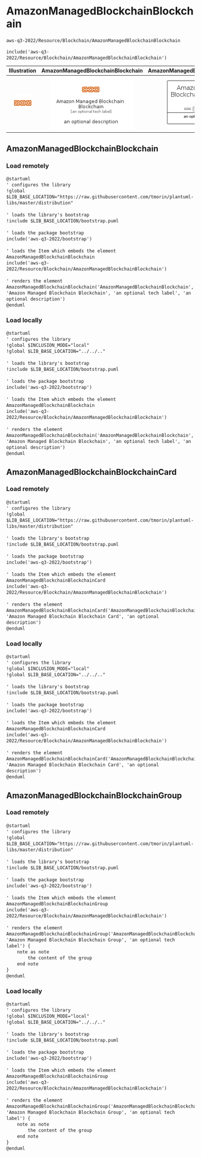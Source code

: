 # AmazonManagedBlockchainBlockchain


```text
aws-q3-2022/Resource/Blockchain/AmazonManagedBlockchainBlockchain
```

```text
include('aws-q3-2022/Resource/Blockchain/AmazonManagedBlockchainBlockchain')
```



| Illustration | AmazonManagedBlockchainBlockchain | AmazonManagedBlockchainBlockchainCard | AmazonManagedBlockchainBlockchainGroup |
| :---: | :---: | :---: | :---: |
| ![illustration for Illustration](../../../aws-q3-2022/Resource/Blockchain/AmazonManagedBlockchainBlockchain.png) | ![illustration for AmazonManagedBlockchainBlockchain](../../../aws-q3-2022/Resource/Blockchain/AmazonManagedBlockchainBlockchain.Local.png) | ![illustration for AmazonManagedBlockchainBlockchainCard](../../../aws-q3-2022/Resource/Blockchain/AmazonManagedBlockchainBlockchainCard.Local.png) | ![illustration for AmazonManagedBlockchainBlockchainGroup](../../../aws-q3-2022/Resource/Blockchain/AmazonManagedBlockchainBlockchainGroup.Local.png) |




## AmazonManagedBlockchainBlockchain

### Load remotely
```plantuml
@startuml
' configures the library
!global $LIB_BASE_LOCATION="https://raw.githubusercontent.com/tmorin/plantuml-libs/master/distribution"

' loads the library's bootstrap
!include $LIB_BASE_LOCATION/bootstrap.puml

' loads the package bootstrap
include('aws-q3-2022/bootstrap')

' loads the Item which embeds the element AmazonManagedBlockchainBlockchain
include('aws-q3-2022/Resource/Blockchain/AmazonManagedBlockchainBlockchain')

' renders the element
AmazonManagedBlockchainBlockchain('AmazonManagedBlockchainBlockchain', 'Amazon Managed Blockchain Blockchain', 'an optional tech label', 'an optional description')
@enduml
```

### Load locally
```plantuml
@startuml
' configures the library
!global $INCLUSION_MODE="local"
!global $LIB_BASE_LOCATION="../../.."

' loads the library's bootstrap
!include $LIB_BASE_LOCATION/bootstrap.puml

' loads the package bootstrap
include('aws-q3-2022/bootstrap')

' loads the Item which embeds the element AmazonManagedBlockchainBlockchain
include('aws-q3-2022/Resource/Blockchain/AmazonManagedBlockchainBlockchain')

' renders the element
AmazonManagedBlockchainBlockchain('AmazonManagedBlockchainBlockchain', 'Amazon Managed Blockchain Blockchain', 'an optional tech label', 'an optional description')
@enduml
```

## AmazonManagedBlockchainBlockchainCard

### Load remotely
```plantuml
@startuml
' configures the library
!global $LIB_BASE_LOCATION="https://raw.githubusercontent.com/tmorin/plantuml-libs/master/distribution"

' loads the library's bootstrap
!include $LIB_BASE_LOCATION/bootstrap.puml

' loads the package bootstrap
include('aws-q3-2022/bootstrap')

' loads the Item which embeds the element AmazonManagedBlockchainBlockchainCard
include('aws-q3-2022/Resource/Blockchain/AmazonManagedBlockchainBlockchain')

' renders the element
AmazonManagedBlockchainBlockchainCard('AmazonManagedBlockchainBlockchainCard', 'Amazon Managed Blockchain Blockchain Card', 'an optional description')
@enduml
```

### Load locally
```plantuml
@startuml
' configures the library
!global $INCLUSION_MODE="local"
!global $LIB_BASE_LOCATION="../../.."

' loads the library's bootstrap
!include $LIB_BASE_LOCATION/bootstrap.puml

' loads the package bootstrap
include('aws-q3-2022/bootstrap')

' loads the Item which embeds the element AmazonManagedBlockchainBlockchainCard
include('aws-q3-2022/Resource/Blockchain/AmazonManagedBlockchainBlockchain')

' renders the element
AmazonManagedBlockchainBlockchainCard('AmazonManagedBlockchainBlockchainCard', 'Amazon Managed Blockchain Blockchain Card', 'an optional description')
@enduml
```

## AmazonManagedBlockchainBlockchainGroup

### Load remotely
```plantuml
@startuml
' configures the library
!global $LIB_BASE_LOCATION="https://raw.githubusercontent.com/tmorin/plantuml-libs/master/distribution"

' loads the library's bootstrap
!include $LIB_BASE_LOCATION/bootstrap.puml

' loads the package bootstrap
include('aws-q3-2022/bootstrap')

' loads the Item which embeds the element AmazonManagedBlockchainBlockchainGroup
include('aws-q3-2022/Resource/Blockchain/AmazonManagedBlockchainBlockchain')

' renders the element
AmazonManagedBlockchainBlockchainGroup('AmazonManagedBlockchainBlockchainGroup', 'Amazon Managed Blockchain Blockchain Group', 'an optional tech label') {
    note as note
        the content of the group
    end note
}
@enduml
```

### Load locally
```plantuml
@startuml
' configures the library
!global $INCLUSION_MODE="local"
!global $LIB_BASE_LOCATION="../../.."

' loads the library's bootstrap
!include $LIB_BASE_LOCATION/bootstrap.puml

' loads the package bootstrap
include('aws-q3-2022/bootstrap')

' loads the Item which embeds the element AmazonManagedBlockchainBlockchainGroup
include('aws-q3-2022/Resource/Blockchain/AmazonManagedBlockchainBlockchain')

' renders the element
AmazonManagedBlockchainBlockchainGroup('AmazonManagedBlockchainBlockchainGroup', 'Amazon Managed Blockchain Blockchain Group', 'an optional tech label') {
    note as note
        the content of the group
    end note
}
@enduml
```

